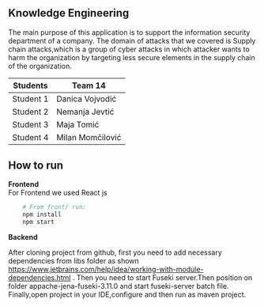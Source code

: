 #
Knowledge Engineering
--------------------------------
The main purpose of this application is to support the information security department of a company.
The domain of attacks that we covered is Supply chain attacks,which is a group of cyber attacks in which attacker wants to harm the organization by targeting less secure elements in the supply chain of the organization.



| Students | Team 14 |
|--------------|-------------|
| Student 1 | Danica Vojvodić |
| Student 2 | Nemanja Jevtić |
| Student 3 | Maja Tomić |
| Student 4 | Milan Momčilović |

## How to run


**Frontend**  
For Frontend we used React js
``` bash
    # From front/ run:
    npm install
    npm start
```
**Backend** 

  After cloning project from github, first you need to add necessary dependencies from libs folder as shown 
      https://www.jetbrains.com/help/idea/working-with-module-dependencies.html .
      Then you need to start Fuseki server.Then position on folder appache-jena-fuseki-3.11.0 and start fuseki-server batch file.
      Finally,open project in your IDE,configure and then run as maven project.


